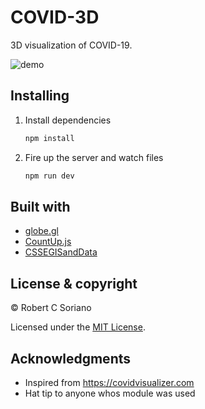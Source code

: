 # COVID-3D

3D visualization of COVID-19.

![demo](https://i.imgur.com/hDwCtBJ.png)

## Installing

1. Install dependencies

   ```bash
   npm install
   ```

2. Fire up the server and watch files

   ```bash
   npm run dev
   ```

## Built with

- [globe.gl](https://github.com/vasturiano/globe.gl)
- [CountUp.js](https://inorganik.github.io/countUp.js/)
- [CSSEGISandData](https://github.com/CSSEGISandData/COVID-19)

## License & copyright

© Robert C Soriano

Licensed under the [MIT License](LICENSE).

## Acknowledgments

- Inspired from https://covidvisualizer.com
- Hat tip to anyone whos module was used
